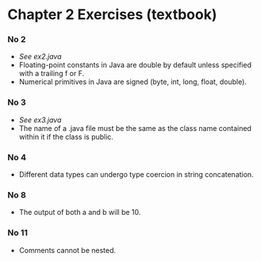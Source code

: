 # Chapter 2 Exercises (textbook)

### No 2 
- *See ex2.java*
- Floating-point constants in Java are double by default unless specified with a 
trailing f or F.
- Numerical primitives in Java are signed (byte, int, long, float, double).

### No 3
- *See ex3.java*
- The name of a .java file must be the same as the class name contained within it 
if the class is public.

### No 4 
- Different data types can undergo type coercion in string concatenation.

### No 8
- The output of both a and b will be 10.

### No 11
- Comments cannot be nested.

